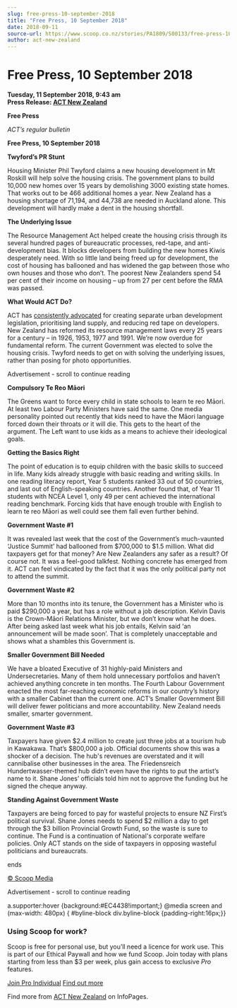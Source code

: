 ```yaml
---
slug: free-press-10-september-2018
title: "Free Press, 10 September 2018"
date: 2018-09-11
source-url: https://www.scoop.co.nz/stories/PA1809/S00133/free-press-10-september-2018.htm
author: act-new-zealand
---
```

Free Press, 10 September 2018
=============================

**Tuesday, 11 September 2018, 9:43 am**  
**Press Release: [ACT New Zealand](https://info.scoop.co.nz/ACT_New_Zealand)**

**Free Press**

  
_ACT’s regular bulletin_  

  

**Free Press, 10 September 2018**

**Twyford’s PR Stunt**

Housing Minister Phil Twyford claims a new housing development in Mt Roskill will help solve the housing crisis. The government plans to build 10,000 new homes over 15 years by demolishing 3000 existing state homes. That works out to be 466 additional homes a year. New Zealand has a housing shortage of 71,194, and 44,738 are needed in Auckland alone. This development will hardly make a dent in the housing shortfall.

**The Underlying Issue**

The Resource Management Act helped create the housing crisis through its several hundred pages of bureaucratic processes, red-tape, and anti-development bias. It blocks developers from building the new homes Kiwis desperately need. With so little land being freed up for development, the cost of housing has ballooned and has widened the gap between those who own houses and those who don’t. The poorest New Zealanders spend 54 per cent of their income on housing – up from 27 per cent before the RMA was passed.

**What Would ACT Do?**

ACT has [consistently advocated](http://act.org.nz/wp-content/plugins/civicrm/civicrm/extern/url.php?u=18142&qid=5695973) for creating separate urban development legislation, prioritising land supply, and reducing red tape on developers. New Zealand has reformed its resource management laws every 25 years for a century – in 1926, 1953, 1977 and 1991. We’re now overdue for fundamental reform. The current Government was elected to solve the housing crisis. Twyford needs to get on with solving the underlying issues, rather than posing for photo opportunities.

Advertisement - scroll to continue reading





**Compulsory Te Reo Māori**

The Greens want to force every child in state schools to learn te reo Māori. At least two Labour Party Ministers have said the same. One media personality pointed out recently that kids need to have the Māori language forced down their throats or it will die. This gets to the heart of the argument. The Left want to use kids as a means to achieve their ideological goals.

**Getting the Basics Right**

The point of education is to equip children with the basic skills to succeed in life. Many kids already struggle with basic reading and writing skills. In one reading literacy report, Year 5 students ranked 33 out of 50 countries, and last out of English-speaking countries. Another found that, of Year 11 students with NCEA Level 1, only 49 per cent achieved the international reading benchmark. Forcing kids that have enough trouble with English to learn te reo Māori as well could see them fall even further behind.

**Government Waste #1**

It was revealed last week that the cost of the Government’s much-vaunted ‘Justice Summit’ had ballooned from $700,000 to $1.5 million. What did taxpayers get for that money? Are New Zealanders any safer as a result? Of course not. It was a feel-good talkfest. Nothing concrete has emerged from it. ACT can feel vindicated by the fact that it was the only political party not to attend the summit.

**Government Waste #2**

More than 10 months into its tenure, the Government has a Minister who is paid $290,000 a year, but has a role without a job description. Kelvin Davis is the Crown-Māori Relations Minister, but we don’t know what he does. After being asked last week what his job entails, Kelvin said ‘an announcement will be made soon’. That is completely unacceptable and shows what a shambles this Government is.

**Smaller Government Bill Needed**

We have a bloated Executive of 31 highly-paid Ministers and Undersecretaries. Many of them hold unnecessary portfolios and haven’t achieved anything concrete in ten months. The Fourth Labour Government enacted the most far-reaching economic reforms in our country’s history with a smaller Cabinet than the current one. ACT’s Smaller Government Bill will deliver fewer politicians and more accountability. New Zealand needs smaller, smarter government.

**Government Waste #3**

Taxpayers have given $2.4 million to create just three jobs at a tourism hub in Kawakawa. That’s $800,000 a job. Official documents show this was a shocker of a decision. The hub's revenues are overstated and it will cannibalise other businesses in the area. The Friedensreich Hundertwasser-themed hub didn’t even have the rights to put the artist’s name to it. Shane Jones’ officials told him not to approve the funding but he signed the cheque anyway.

**Standing Against Government Waste**

Taxpayers are being forced to pay for wasteful projects to ensure NZ First’s political survival. Shane Jones needs to spend $2 million a day to get through the $3 billion Provincial Growth Fund, so the waste is sure to continue. The Fund is a continuation of National's corporate welfare policies. Only ACT stands on the side of taxpayers in opposing wasteful politicians and bureaucrats.

  
ends

  

[© Scoop Media](http://www.scoop.co.nz/about/terms.html)  

Advertisement - scroll to continue reading



a.supporter:hover {background:#EC4438!important;} @media screen and (max-width: 480px) { #byline-block div.byline-block {padding-right:16px;}}

### Using Scoop for work?

Scoop is free for personal use, but you’ll need a licence for work use. This is part of our Ethical Paywall and how we fund Scoop. Join today with plans starting from less than $3 per week, plus gain access to exclusive _Pro_ features.  
  
[Join Pro Individual](https://pro.scoop.co.nz/Individual/?from=ProIn24) [Find out more](https://pro.scoop.co.nz/using-scoop-for-work/?from=ProIn24)

Find more from [ACT New Zealand](https://info.scoop.co.nz/ACT_New_Zealand) on InfoPages.